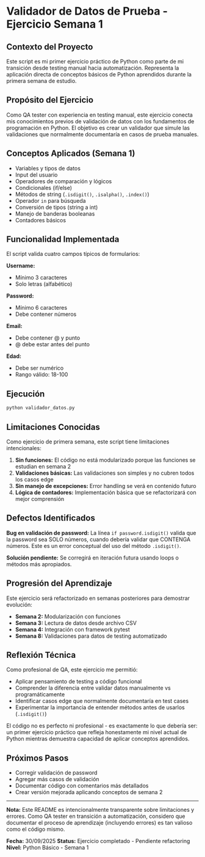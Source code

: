 # Validador de Datos de Prueba - Ejercicio Semana 1

## Contexto del Proyecto

Este script es mi primer ejercicio práctico de Python como parte de mi transición desde testing manual hacia automatización. Representa la aplicación directa de conceptos básicos de Python aprendidos durante la primera semana de estudio.

## Propósito del Ejercicio

Como QA tester con experiencia en testing manual, este ejercicio conecta mis conocimientos previos de validación de datos con los fundamentos de programación en Python. El objetivo es crear un validador que simule las validaciones que normalmente documentaría en casos de prueba manuales.

## Conceptos Aplicados (Semana 1)

- Variables y tipos de datos
- Input del usuario
- Operadores de comparación y lógicos
- Condicionales (if/else)
- Métodos de string (`.isdigit()`, `.isalpha()`, `.index()`)
- Operador `in` para búsqueda
- Conversión de tipos (string a int)
- Manejo de banderas booleanas
- Contadores básicos

## Funcionalidad Implementada

El script valida cuatro campos típicos de formularios:

**Username:**
- Mínimo 3 caracteres
- Solo letras (alfabético)

**Password:**
- Mínimo 6 caracteres
- Debe contener números

**Email:**
- Debe contener @ y punto
- @ debe estar antes del punto

**Edad:**
- Debe ser numérico
- Rango válido: 18-100

## Ejecución

```bash
python validador_datos.py
```

## Limitaciones Conocidas

Como ejercicio de primera semana, este script tiene limitaciones intencionales:

1. **Sin funciones:** El código no está modularizado porque las funciones se estudian en semana 2
2. **Validaciones básicas:** Las validaciones son simples y no cubren todos los casos edge
3. **Sin manejo de excepciones:** Error handling se verá en contenido futuro
4. **Lógica de contadores:** Implementación básica que se refactorizará con mejor comprensión

## Defectos Identificados

**Bug en validación de password:** 
La línea `if password.isdigit()` valida que la password sea SOLO números, cuando debería validar que CONTENGA números. Este es un error conceptual del uso del método `.isdigit()`.

**Solución pendiente:** Se corregirá en iteración futura usando loops o métodos más apropiados.

## Progresión del Aprendizaje

Este ejercicio será refactorizado en semanas posteriores para demostrar evolución:

- **Semana 2:** Modularización con funciones
- **Semana 3:** Lectura de datos desde archivo CSV
- **Semana 4:** Integración con framework pytest
- **Semana 8:** Validaciones para datos de testing automatizado

## Reflexión Técnica

Como profesional de QA, este ejercicio me permitió:
- Aplicar pensamiento de testing a código funcional
- Comprender la diferencia entre validar datos manualmente vs programáticamente
- Identificar casos edge que normalmente documentaría en test cases
- Experimentar la importancia de entender métodos antes de usarlos (`.isdigit()`)

El código no es perfecto ni profesional - es exactamente lo que debería ser: un primer ejercicio práctico que refleja honestamente mi nivel actual de Python mientras demuestra capacidad de aplicar conceptos aprendidos.

## Próximos Pasos

- Corregir validación de password
- Agregar más casos de validación
- Documentar código con comentarios más detallados
- Crear versión mejorada aplicando conceptos de semana 2

---

**Nota:** Este README es intencionalmente transparente sobre limitaciones y errores. Como QA tester en transición a automatización, considero que documentar el proceso de aprendizaje (incluyendo errores) es tan valioso como el código mismo.

**Fecha:** 30/09/2025
**Status:** Ejercicio completado - Pendiente refactoring
**Nivel:** Python Básico - Semana 1